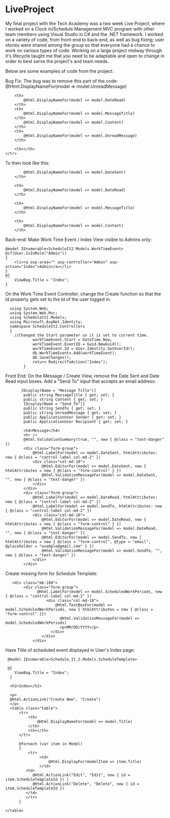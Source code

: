 # LiveProject
My final project with the Tech Academy was a two week Live Project, where I worked on a Clock in/Schedule Management MVC program with other team members using Visual Studio in C# and the .NET framework. I worked on a variety of code, from front-end to back-end, as well as bug fixing; user stories were shared among the group so that everyone had a chance to work on various types of code. Working on a large project midway through it's lifecycle taught me that you need to be adaptable and open to change in order to best serve the project's and team needs.

Below are some examples of code from the project:

Bug Fix:
The bug was to remove this part of the code: @Html.DisplayNameFor(model => model.UnreadMessage)
 
 
 			
        <th>
            @Html.DisplayNameFor(model => model.DateRead)
        </th>
        <th>
            @Html.DisplayNameFor(model => model.MessageTitle)
        </th>
            @Html.DisplayNameFor(model => model.Content)
        </th>
        <th>
            @Html.DisplayNameFor(model => model.UnreadMessage)
        </th>
        
        <th></th>
    </tr>

    
  To then look like this:
  <th>

            @Html.DisplayNameFor(model => model.DateSent)
        </th>

        <th>
            @Html.DisplayNameFor(model => model.DateRead)
        </th>

        <th>
            @Html.DisplayNameFor(model => model.MessageTitle)
        </th>

        <th>
            @Html.DisplayNameFor(model => model.Content)
        </th>

Back-end:
Make Work Time Event / Index View visible to Admins only:
    
    @model IEnumerable<ScheduleIt2.Models.WorkTimeEvent>
    @if(User.IsInRole("Admin"))
    {
        <li><a asp-area="" asp-controller="Admin" asp-action="Index">Admin</a></li>
    }
    @{
        ViewBag.Title = "Index";
    }
    
On the Work Time Event Controller, change the Create function so that the Id property gets set to the Id of the user logged in:

      using System.Web;
      using System.Web.Mvc;
      using ScheduleIt2.Models;
      using Microsoft.AspNet.Identity;
      namespace ScheduleIt2.Controllers
      {
        //Changed the Start parameter so it is set to current time.
                workTimeEvent.Start = DateTime.Now;
                workTimeEvent.EventID = Guid.NewGuid();
                workTimeEvent.Id = User.Identity.GetUserId();
                db.WorkTimeEvents.Add(workTimeEvent);
                db.SaveChanges();
                return RedirectToAction("Index");
            }

Front End: 
On the Message / Create View, remove the Date Sent and Date Read input boxes. Add a "Send To" input that accepts an email address:
           
           [Display(Name = "Message Title")]
            public string MessageTitle { get; set; }
            public string Content { get; set; }
            [Display(Name = "Send To")]
            public string SendTo { get; set; }
            public string UnreadMessage { get; set; }
            public ApplicationUser Sender { get; set; }
            public ApplicationUser Recipient { get; set; }

            <h4>Message</h4>
            <hr />
            @Html.ValidationSummary(true, "", new { @class = "text-danger" })
            <div class="form-group">
                @Html.LabelFor(model => model.DateSent, htmlAttributes: new { @class = "control-label col-md-2" })
                <div class="col-md-10">
                    @Html.EditorFor(model => model.DateSent, new { htmlAttributes = new { @class = "form-control" } })
                    @Html.ValidationMessageFor(model => model.DateSent, "", new { @class = "text-danger" })
                </div>
            </div>
            <div class="form-group">
                @Html.LabelFor(model => model.DateRead, htmlAttributes: new { @class = "control-label col-md-2" })
                @Html.LabelFor(model => model.SendTo, htmlAttributes: new { @class = "control-label col-md-2" })
                <div class="col-md-10">
                    @Html.EditorFor(model => model.DateRead, new { htmlAttributes = new { @class = "form-control" } })
                    @Html.ValidationMessageFor(model => model.DateRead, "", new { @class = "text-danger" })
                    @Html.EditorFor(model => model.SendTo, new { htmlAttributes = new { @class = "form-control", @type = "email", @placeholder = "example@gmail.com" } })
                    @Html.ValidationMessageFor(model => model.SendTo, "", new { @class = "text-danger" })
                </div>
            </div>

Create missing form for Schedule Template:

       <div class="mb-100">
            <div class="form-group">
                  @Html.LabelFor(model => model.ScheduledWorkPeriods, new { @class = "control-label col-md-2" })
                      <div class="col-md-10">
                          @Html.TextBoxFor(model => model.ScheduledWorkPeriods, new { htmlAttributes = new { @class = "form-control" }})
                            @Html.ValidationMessageFor(model => model.ScheduledWorkPeriods)
                            <p>MM/DD/YYYY</p>
                        </div>
                    </div>
                </div>

Have Title of scheduled event displayed in User's Index page:

     @model IEnumerable<Schedule_It_2.Models.ScheduleTemplate>

     @{
        ViewBag.Title = "Index";
      }

      <h2>Index</h2>

      <p>
      @Html.ActionLink("Create New", "Create")
      </p>
      <table class="table">
          <tr>
              <th>
                  @Html.DisplayNameFor(model => model.Title)
              </th>
              <th></th>
          </tr>

          @foreach (var item in Model)
          {
              <tr>
                   <td>
                       @Html.DisplayFor(modelItem => item.Title)
                   </td>
             <td>
                @Html.ActionLink("Edit", "Edit", new { id = item.ScheduleTemplateId }) |
                @Html.ActionLink("Delete", "Delete", new { id = item.ScheduleTemplateId })
             </td>
             </tr>
          }

    </table>
                  
